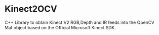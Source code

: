 # Kinect2OCV
C++ Library to obtain Kinect V2 RGB,Depth and IR feeds into the OpenCV Mat object based on the Official Microsoft Kinect SDK.
